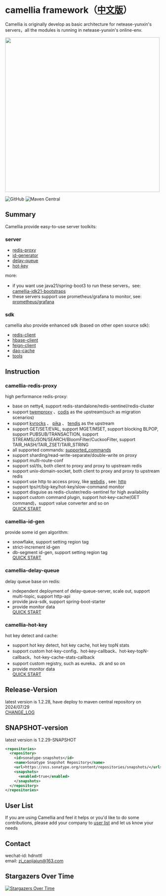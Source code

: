 # camellia framework（[中文版](README.md)）
Camellia is originally develop as basic architecture for netease-yunxin's servers，all the modules is running in netease-yunxin's online-env.

<img src="/docs/img/logo.png" width = "500"/>
 
![GitHub](https://img.shields.io/badge/license-MIT-green.svg)
![Maven Central](https://maven-badges.herokuapp.com/maven-central/com.netease.nim/camellia/badge.svg)
  
## Summary

Camellia provide easy-to-use server toolkits:

### server

* [redis-proxy](/docs/camellia-redis-proxy/redis-proxy-en.md)
* [id-generator](/docs/camellia-id-gen/id-gen.md)
* [delay-queue](/docs/camellia-delay-queue/delay-queue.md)
* [hot-key](/docs/camellia-hot-key/hot-key.md)

more:   
* if you want use java21/spring-boot3 to run these servers，see: [camellia-jdk21-bootstraps](https://github.com/caojiajun/camellia-jdk21-bootstraps)  
* these servers support use prometheus/grafana to monitor, see: [prometheus/grafana](docs/prometheus_grafana.md)  


### sdk

camellia also provide enhanced sdk (based on other open source sdk): 
* [redis-client](/docs/camellia-redis-client/redis-client.md)
* [hbase-client](/docs/camellia-hbase/hbase-client.md)
* [feign-client](/docs/camellia-feign/feign.md)
* [dao-cache](/docs/camellia-cache/cache.md)
* [tools](/docs/camellia-tools/tools.md)

## Instruction

### camellia-redis-proxy  
high performance redis-proxy:  
* base on netty4, support redis-standalone/redis-sentinel/redis-cluster
* support [twemproxy](https://github.com/twitter/twemproxy) 、[codis](https://github.com/CodisLabs/codis) as the upstream(such as migration scenarios)
* support [kvrocks](https://github.com/apache/kvrocks) 、 [pika](https://github.com/OpenAtomFoundation/pika) 、 [tendis](https://github.com/Tencent/Tendis)  as the upstream
* support GET/SET/EVAL, support MGET/MSET, support blocking BLPOP, support PUBSUB/TRANSACTION, support STREAMS/JSON/SEARCH/BloomFilter/CuckooFilter, support TAIR_HASH/TAIR_ZSET/TAIR_STRING
* all supported commands: [supported_commands](docs/camellia-redis-proxy/supported_commands.md)
* support sharding/read-write-separate/double-write on proxy  
* support multi-route-conf   
* support ssl/tls, both client to proxy and proxy to upstream redis
* support unix-domain-socket, both client to proxy and proxy to upstream redis
* support use http to access proxy, like [webdis](https://github.com/nicolasff/webdis) , see: [http](/docs/camellia-redis-proxy/other/http.md)
* support tps/rt/big-key/hot-key/slow-command monitor  
* support disguise as redis-cluster/redis-sentinel for high availability
* support custom command plugin, support hot-key-cache(GET command)，support value converter and so on    
[QUICK START](/docs/camellia-redis-proxy/redis-proxy-en.md)  

### camellia-id-gen
provide some id gen algorithm:   
* snowflake, support setting region tag
* strict-increment id-gen
* db-segment id-gen, support setting region tag         
[QUICK START](/docs/camellia-id-gen/id-gen.md)

### camellia-delay-queue
delay queue base on redis:   
* independent deployment of delay-queue-server, scale out, support multi-topic, support http-api
* provide java-sdk, support spring-boot-starter
* provide monitor data    
[QUICK START](/docs/camellia-delay-queue/delay-queue.md)

### camellia-hot-key
hot key detect and cache:  
* support hot key detect, hot key cache, hot key topN stats
* support custom hot-key-config、hot-key-callback、hot-key-topN-callback、hot-key-cache-stats-callback  
* support custom registry, such as eureka、zk and so on
* provide monitor data     
[QUICK START](/docs/camellia-hot-key/hot-key.md)


## Release-Version
latest version is 1.2.28, have deploy to maven central repository on 2024/07/29  
[CHANGE_LOG](/update-en.md)  

## SNAPSHOT-version
latest version is 1.2.29-SNAPSHOT  
```xml
<repositories>
  <repository>
    <id>sonatype-snapshots</id>
    <name>Sonatype Snapshot Repository</name>
    <url>https://oss.sonatype.org/content/repositories/snapshots/</url>
    <snapshots>
      <enabled>true</enabled>
    </snapshots>
  </repository>
</repositories>
```

## User List
If you are using Camellia and feel it helps or you'd like to do some contributions, please add your company to [user list](https://github.com/netease-im/camellia/issues/10) and let us know your needs 

## Contact
wechat-id: hdnxttl  
email: zj_caojiajun@163.com

## Stargazers Over Time

[![Stargazers Over Time](https://starchart.cc/netease-im/camellia.svg)](https://starchart.cc/netease-im/camellia) 